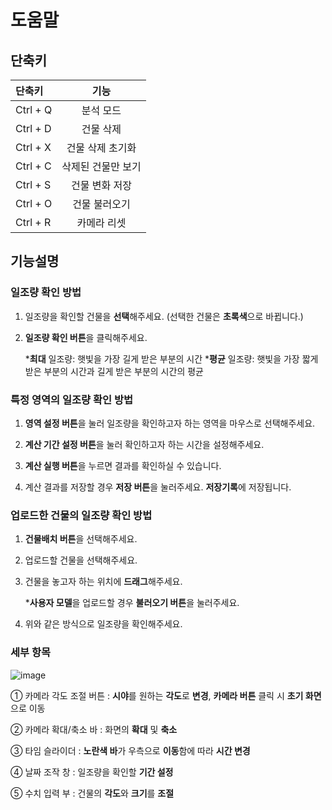 # 도움말

## 단축키

|단축키|기능|
|:---|:---:|
|Ctrl + Q|분석 모드|
|Ctrl + D|건물 삭제|
|Ctrl + X|건물 삭제 초기화|
|Ctrl + C|삭제된 건물만 보기|
|Ctrl + S|건물 변화 저장|
|Ctrl + O|건물 불러오기| 
|Ctrl + R|카메라 리셋|

## 기능설명

### 일조량 확인 방법

1.	일조량을 확인할 건물을 **선택**해주세요. (선택한 건물은 **초록색**으로 바뀝니다.)

2.	**일조량 확인 버튼**을 클릭해주세요.
  
    ***최대** 일조량: 햇빛을 가장 길게 받은 부분의 시간
    ***평균** 일조량: 햇빛을 가장 짧게 받은 부분의 시간과 길게 받은 부분의 시간의 평균

### 특정 영역의 일조량 확인 방법

1.	**영역 설정 버튼**을 눌러 일조량을 확인하고자 하는 영역을 마우스로 선택해주세요.

2.	**계산 기간 설정 버튼**을 눌러 확인하고자 하는 시간을 설정해주세요.

3.	**계산 실행 버튼**을 누르면 결과를 확인하실 수 있습니다.

4.	계산 결과를 저장할 경우 **저장 버튼**을 눌러주세요. **저장기록**에 저장됩니다.

### 업로드한 건물의 일조량 확인 방법

1.	**건물배치 버튼**을 선택해주세요.

2.	업로드할 건물을 선택해주세요.

3.	건물을 놓고자 하는 위치에 **드래그**해주세요.
   
       ***사용자 모델**을 업로드할 경우 **불러오기 버튼**을 눌러주세요.

4.	위와 같은 방식으로 일조량을 확인해주세요.


 ### 세부 항목

![image](https://user-images.githubusercontent.com/93697773/142591319-ae54603b-c24a-4d4d-83c9-0c39fd783c59.png)

① 카메라 각도 조절 버튼 : **시야**를 원하는 **각도**로 **변경**, **카메라 버튼** 클릭 시 **초기 화면**으로 이동

② 카메라 확대/축소 바 : 화면의 **확대** 및 **축소**

③ 타임 슬라이더 : **노란색 바**가 우측으로 **이동**함에 따라 **시간 변경**

④ 날짜 조작 창 : 일조량을 확인할 **기간 설정**

⑤ 수치 입력 부 : 건물의 **각도**와 **크기**를 **조절**
